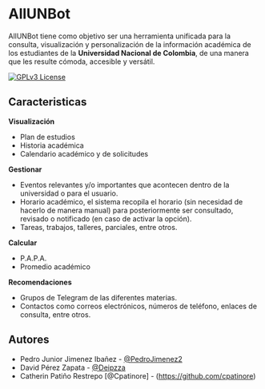 
# AllUNBot

AllUNBot tiene como objetivo ser una herramienta unificada para la consulta, visualización y personalización de la información académica de los estudiantes de la **Universidad Nacional de Colombia**, de una manera que les resulte cómoda, accesible y versátil.

[![GPLv3 License](https://img.shields.io/badge/License-GPL%20v3-yellow.svg)](https://github.com/Deipzza/ppi_02/blob/main/LICENSE.md)

## Caracteristicas

**Visualización**
- Plan de estudios
- Historia académica
- Calendario académico y de solicitudes

**Gestionar**
- Eventos relevantes y/o importantes que acontecen dentro de la universidad o para el usuario.
- Horario académico, el sistema recopila el horario (sin necesidad de hacerlo de manera manual) para posteriormente ser consultado, revisado o notificado (en caso de activar la opción).
- Tareas, trabajos, talleres, parciales, entre otros.

**Calcular**
- P.A.P.A. 
- Promedio académico

**Recomendaciones**
- Grupos de Telegram de las diferentes materias.
- Contactos como correos electrónicos, números de teléfono, enlaces de consulta, entre otros.



## Autores

- Pedro Junior Jimenez Ibañez - [@PedroJimenez2](https://github.com/PedroJimenez2)
- David Pérez Zapata - [@Deipzza](https://github.com/Deipzza)
- Catherin Patiño Restrepo [@Cpatinore] - (https://github.com/cpatinore)



